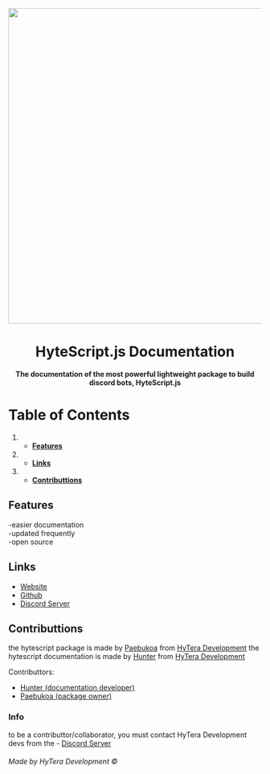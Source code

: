 <p align="center">
    <img width="628" src="./git/assets/hysdocs.png">
  </a>
</p>

<h1 align="center">HyteScript.js Documentation</h1>

<div align="center">

**The documentation of the most powerful lightweight package to build discord bots, HyteScript.js**
    
</div>

# Table of Contents
1. - **[Features](#features)**
4. - **[Links](#links)**
5. - **[Contributtions](#collab)**

## Features <a name = "features">

 -easier documentation                  
 -updated frequently                  
 -open source


    
## Links <a name = "links">
- [Website](https://hys-docs.hdevelopment.tk/)
- [Github](https://github.com/NickHunterD3V/HyteScriptJS-docs)
- [Discord Server](https://discord.gg/GZQrhyjfXe)

## Contributtions <a name = "collab">

the hytescript package is made by [Paebukoa](https://github.com/gabriel-flauzino/) from [HyTera Development](https://discord.gg/GZQrhyjfXe)
the hytescript documentation is made by [Hunter](https://github.com/NickHunterD3V/) from [HyTera Development](https://discord.gg/GZQrhyjfXe)

Contributtors:
- [Hunter (documentation developer)](https://github.com/NickHunterD3V)
- [Paebukoa (package owner)](https://github.com/gabriel-flauzino)
### Info

to be a contributtor/collaborator, you must contact HyTera Development devs from the - [Discord Server](https://discord.gg/GZQrhyjfXe)

###### Made by HyTera Development :copyright:

